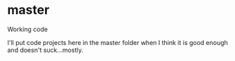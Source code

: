 # master
Working code

I'll put code projects here in the master folder when I think it is good enough and doesn't suck...mostly.
